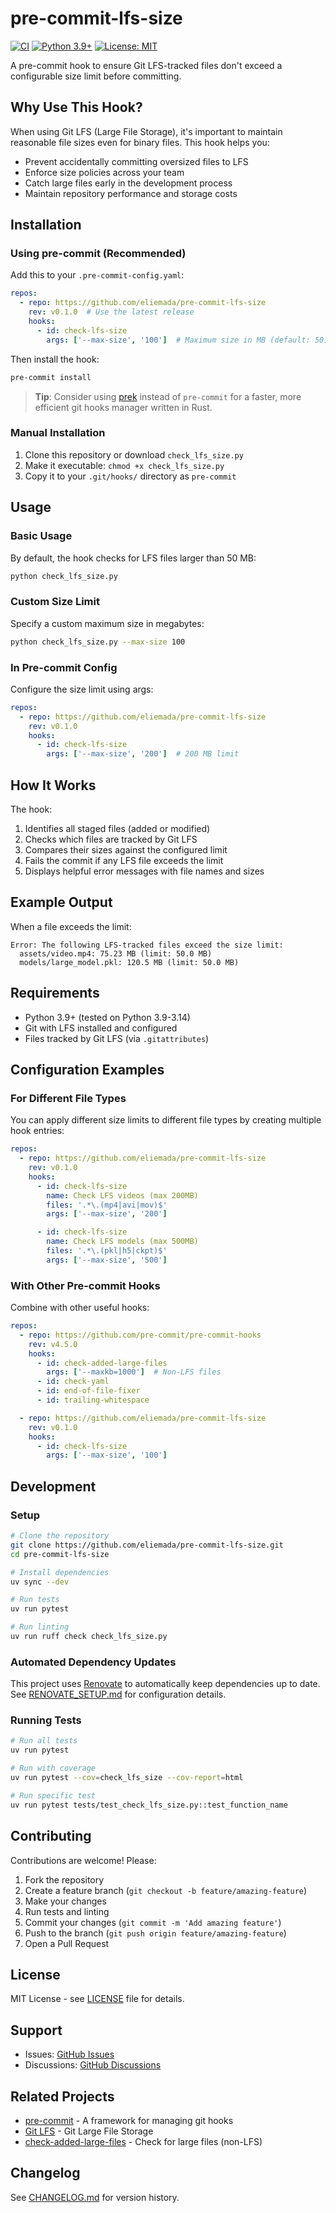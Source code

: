 # pre-commit-lfs-size

[![CI](https://github.com/eliemada/pre-commit-lfs-size/workflows/CI/badge.svg)](https://github.com/eliemada/pre-commit-lfs-size/actions)
[![Python 3.9+](https://img.shields.io/badge/python-3.9+-blue.svg)](https://www.python.org/downloads/)
[![License: MIT](https://img.shields.io/badge/License-MIT-yellow.svg)](https://opensource.org/licenses/MIT)

A pre-commit hook to ensure Git LFS-tracked files don't exceed a configurable size limit before committing.

## Why Use This Hook?

When using Git LFS (Large File Storage), it's important to maintain reasonable file sizes even for binary files. This hook helps you:

- Prevent accidentally committing oversized files to LFS
- Enforce size policies across your team
- Catch large files early in the development process
- Maintain repository performance and storage costs

## Installation

### Using pre-commit (Recommended)

Add this to your `.pre-commit-config.yaml`:

```yaml
repos:
  - repo: https://github.com/eliemada/pre-commit-lfs-size
    rev: v0.1.0  # Use the latest release
    hooks:
      - id: check-lfs-size
        args: ['--max-size', '100']  # Maximum size in MB (default: 50)
```

Then install the hook:

```bash
pre-commit install
```

> **Tip**: Consider using [prek](https://github.com/j178/prek) instead of `pre-commit` for a faster, more efficient git hooks manager written in Rust.

### Manual Installation

1. Clone this repository or download `check_lfs_size.py`
2. Make it executable: `chmod +x check_lfs_size.py`
3. Copy it to your `.git/hooks/` directory as `pre-commit`

## Usage

### Basic Usage

By default, the hook checks for LFS files larger than 50 MB:

```bash
python check_lfs_size.py
```

### Custom Size Limit

Specify a custom maximum size in megabytes:

```bash
python check_lfs_size.py --max-size 100
```

### In Pre-commit Config

Configure the size limit using args:

```yaml
repos:
  - repo: https://github.com/eliemada/pre-commit-lfs-size
    rev: v0.1.0
    hooks:
      - id: check-lfs-size
        args: ['--max-size', '200']  # 200 MB limit
```

## How It Works

The hook:

1. Identifies all staged files (added or modified)
2. Checks which files are tracked by Git LFS
3. Compares their sizes against the configured limit
4. Fails the commit if any LFS file exceeds the limit
5. Displays helpful error messages with file names and sizes

## Example Output

When a file exceeds the limit:

```
Error: The following LFS-tracked files exceed the size limit:
  assets/video.mp4: 75.23 MB (limit: 50.0 MB)
  models/large_model.pkl: 120.5 MB (limit: 50.0 MB)
```

## Requirements

- Python 3.9+ (tested on Python 3.9-3.14)
- Git with LFS installed and configured
- Files tracked by Git LFS (via `.gitattributes`)

## Configuration Examples

### For Different File Types

You can apply different size limits to different file types by creating multiple hook entries:

```yaml
repos:
  - repo: https://github.com/eliemada/pre-commit-lfs-size
    rev: v0.1.0
    hooks:
      - id: check-lfs-size
        name: Check LFS videos (max 200MB)
        files: '.*\.(mp4|avi|mov)$'
        args: ['--max-size', '200']

      - id: check-lfs-size
        name: Check LFS models (max 500MB)
        files: '.*\.(pkl|h5|ckpt)$'
        args: ['--max-size', '500']
```

### With Other Pre-commit Hooks

Combine with other useful hooks:

```yaml
repos:
  - repo: https://github.com/pre-commit/pre-commit-hooks
    rev: v4.5.0
    hooks:
      - id: check-added-large-files
        args: ['--maxkb=1000']  # Non-LFS files
      - id: check-yaml
      - id: end-of-file-fixer
      - id: trailing-whitespace

  - repo: https://github.com/eliemada/pre-commit-lfs-size
    rev: v0.1.0
    hooks:
      - id: check-lfs-size
        args: ['--max-size', '100']
```

## Development

### Setup

```bash
# Clone the repository
git clone https://github.com/eliemada/pre-commit-lfs-size.git
cd pre-commit-lfs-size

# Install dependencies
uv sync --dev

# Run tests
uv run pytest

# Run linting
uv run ruff check check_lfs_size.py
```

### Automated Dependency Updates

This project uses [Renovate](https://github.com/apps/renovate) to automatically keep dependencies up to date. See [RENOVATE_SETUP.md](RENOVATE_SETUP.md) for configuration details.

### Running Tests

```bash
# Run all tests
uv run pytest

# Run with coverage
uv run pytest --cov=check_lfs_size --cov-report=html

# Run specific test
uv run pytest tests/test_check_lfs_size.py::test_function_name
```

## Contributing

Contributions are welcome! Please:

1. Fork the repository
2. Create a feature branch (`git checkout -b feature/amazing-feature`)
3. Make your changes
4. Run tests and linting
5. Commit your changes (`git commit -m 'Add amazing feature'`)
6. Push to the branch (`git push origin feature/amazing-feature`)
7. Open a Pull Request

## License

MIT License - see [LICENSE](LICENSE) file for details.

## Support

- Issues: [GitHub Issues](https://github.com/eliemada/pre-commit-lfs-size/issues)
- Discussions: [GitHub Discussions](https://github.com/eliemada/pre-commit-lfs-size/discussions)

## Related Projects

- [pre-commit](https://pre-commit.com/) - A framework for managing git hooks
- [Git LFS](https://git-lfs.github.com/) - Git Large File Storage
- [check-added-large-files](https://github.com/pre-commit/pre-commit-hooks#check-added-large-files) - Check for large files (non-LFS)

## Changelog

See [CHANGELOG.md](CHANGELOG.md) for version history.
